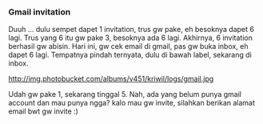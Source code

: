 ### Gmail invitation

Duuh ... dulu sempet dapet 1 invitation, trus gw pake, eh besoknya dapet 6 lagi. Trus yang 6 itu gw pake 3, besoknya ada 6 lagi. Akhirnya, 6 invitation berhasil gw abisin.
Hari ini, gw cek email di gmail, pas gw buka inbox, eh dapet 6 lagi. Tempatnya pindah ternyata, dulu di bawah label, sekarang di inbox.

http://img.photobucket.com/albums/v451/kriwil/logs/gmail.jpg

Udah gw pake 1, sekarang tinggal 5.
Nah, ada yang belum punya gmail account dan mau punya ngga?
kalo mau gw invite, silahkan berikan alamat email bwt gw invite :)

<!-- METADATA: {"time": "2004-09-06 23:26:59", "title": "Gmail invitation"} -->

